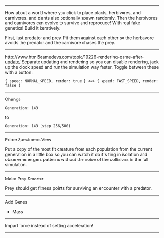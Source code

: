 --------------------------------------------------------------------------------

How about a world where you click to place plants, herbivores, and carnivores,
and plants also optionally spawn randomly. Then the herbivores and carnivores
can evolve to survive and reproduce! With real fake genetics! Build it
iteratively.

First, just predator and prey. Pit them against each other so the herbavore
avoids the predator and the carnivore chases the prey.

--------------------------------------------------------------------------------

<http://www.html5gamedevs.com/topic/19226-rendering-game-after-update/>
Separate updating and rendering so you can disable rendering, jack up the clock
speed and run the simulation way faster. Toggle between these with a button:

    { speed: NORMAL_SPEED, render: true } <=> { speed: FAST_SPEED, render: false }

--------------------------------------------------------------------------------

Change

    Generation: 143

to

    Generation: 143 (step 256/500)

--------------------------------------------------------------------------------

Prime Specimens View

Put a copy of the most fit creature from each population from the current
generation in a little box so you can watch it do it's ting in isolation and
observe emergent patterns without the noise of the collisions in the full
simulation.

--------------------------------------------------------------------------------

Make Prey Smarter

Prey should get fitness points for surviving an encounter with a predator.

--------------------------------------------------------------------------------

Add Genes

* Mass

--------------------------------------------------------------------------------

Impart force instead of setting acceleration!

--------------------------------------------------------------------------------

